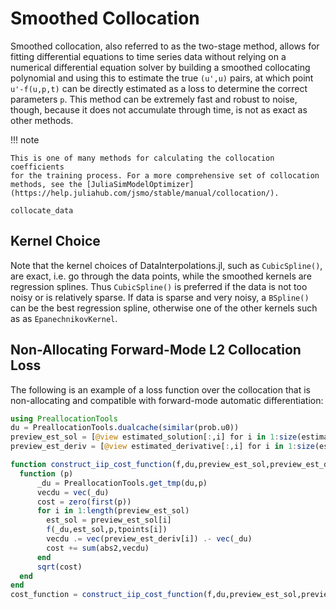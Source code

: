 # Smoothed Collocation

Smoothed collocation, also referred to as the two-stage method, allows
for fitting differential equations to time series data without relying
on a numerical differential equation solver by building a smoothed
collocating polynomial and using this to estimate the true `(u',u)`
pairs, at which point `u'-f(u,p,t)` can be directly estimated as a
loss to determine the correct parameters `p`. This method can be
extremely fast and robust to noise, though, because it does not
accumulate through time, is not as exact as other methods.

!!! note

    This is one of many methods for calculating the collocation coefficients
    for the training process. For a more comprehensive set of collocation
    methods, see the [JuliaSimModelOptimizer](https://help.juliahub.com/jsmo/stable/manual/collocation/).

```@docs
collocate_data
```

## Kernel Choice

Note that the kernel choices of DataInterpolations.jl, such as `CubicSpline()`,
are exact, i.e. go through the data points, while the smoothed kernels are
regression splines. Thus `CubicSpline()` is preferred if the data is not too
noisy or is relatively sparse. If data is sparse and very noisy, a `BSpline()` 
can be the best regression spline, otherwise one of the other kernels such as as
`EpanechnikovKernel`.

## Non-Allocating Forward-Mode L2 Collocation Loss

The following is an example of a loss function over the collocation that
is non-allocating and compatible with forward-mode automatic differentiation:

```julia
using PreallocationTools
du = PreallocationTools.dualcache(similar(prob.u0))
preview_est_sol = [@view estimated_solution[:,i] for i in 1:size(estimated_solution,2)]
preview_est_deriv = [@view estimated_derivative[:,i] for i in 1:size(estimated_solution,2)]

function construct_iip_cost_function(f,du,preview_est_sol,preview_est_deriv,tpoints)
  function (p)
      _du = PreallocationTools.get_tmp(du,p)
      vecdu = vec(_du)
      cost = zero(first(p))
      for i in 1:length(preview_est_sol)
        est_sol = preview_est_sol[i]
        f(_du,est_sol,p,tpoints[i])
        vecdu .= vec(preview_est_deriv[i]) .- vec(_du)
        cost += sum(abs2,vecdu)
      end
      sqrt(cost)
  end
end
cost_function = construct_iip_cost_function(f,du,preview_est_sol,preview_est_deriv,tpoints)
```
